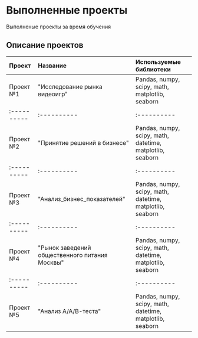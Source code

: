 # Выполненные проекты

Выполненые проекты за время обучения

## Описание проектов

| Проект | Название | Используемые библиотеки |
| :---------- | :---------- | :---------- |
| Проект №1 | "Исследование рынка видеоигр" | Pandas, numpy, scipy, math, matplotlib, seaborn |
| :---------- | :---------- | :---------- |
| Проект №2 | "Принятие решений в бизнесе" | Pandas, numpy, scipy, math, datetime, matplotlib, seaborn |
| :---------- | :---------- | :---------- |
| Проект №3 | "Анализ_бизнес_показателей" | Pandas, numpy, scipy, math, datetime, matplotlib, seaborn |
| :---------- | :---------- | :---------- |
| Проект №4 | "Рынок заведений общественного питания Москвы" | Pandas, numpy, scipy, math, datetime, matplotlib, seaborn |
| :---------- | :---------- | :---------- |
| Проект №5 | "Анализ А/А/В-теста" | Pandas, numpy, scipy, math, datetime, matplotlib, seaborn |
